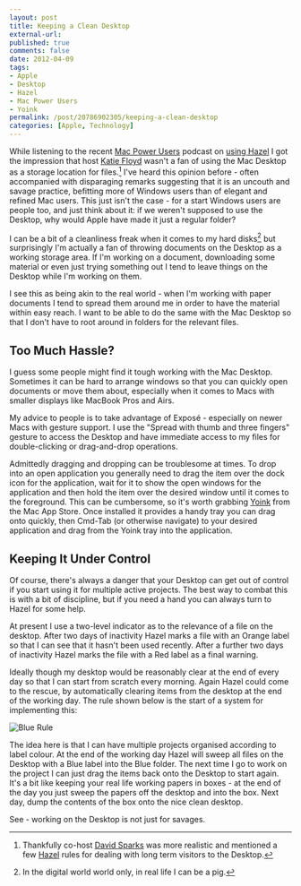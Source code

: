 ```yaml
---
layout: post
title: Keeping a Clean Desktop
external-url: 
published: true
comments: false
date: 2012-04-09
tags:
- Apple
- Desktop
- Hazel
- Mac Power Users
- Yoink
permalink: /post/20786902305/keeping-a-clean-desktop
categories: [Apple, Technology]
---
```


While listening to the recent [Mac Power Users][] podcast on [using Hazel][] I got the impression that host [Katie Floyd][] wasn't a fan of using the Mac Desktop as a storage location for files.[^1] I've heard this opinion before - often accompanied with disparaging remarks suggesting that it is an uncouth and savage practice, befitting more of Windows users than of elegant and refined Mac users. This just isn't the case - for a start Windows users are people too, and just think about it: if we weren't supposed to use the Desktop, why would Apple have made it just a regular folder?

I can be a bit of a cleanliness freak when it comes to my hard disks[^2] but surprisingly I'm actually a fan of throwing documents on the Desktop as a working storage area. If I'm working on a document, downloading some material or even just trying something out I tend to leave things on the Desktop while I'm working on them.

I see this as being akin to the real world - when I'm working with paper documents I tend to spread them around me in order to have the material within easy reach. I want to be able to do the same with the Mac Desktop so that I don't have to root around in folders for the relevant files.

## Too Much Hassle?

I guess some people might find it tough working with the Mac Desktop. Sometimes it can be hard to arrange windows so that you can quickly open documents or move them about, especially when it comes to Macs with smaller displays like MacBook Pros and Airs.

My advice to people is to take advantage of Exposé - especially on newer Macs with gesture support. I use the "Spread with thumb and three fingers" gesture to access the Desktop and have immediate access to my files for double-clicking or drag-and-drop operations.

Admittedly dragging and dropping can be troublesome at times. To drop into an open application you generally need to drag the item over the dock icon for the application, wait for it to show the open windows for the application and then hold the item over the desired window until it comes to the foreground. This can be cumbersome, so it's worth grabbing [Yoink][] from the Mac App Store. Once installed it provides a handy tray you can drag onto quickly, then Cmd-Tab (or otherwise navigate) to your desired application and drag from the Yoink tray into the application.

## Keeping It Under Control

Of course, there's always a danger that your Desktop can get out of control if you start using it for multiple active projects. The best way to combat this is with a bit of discipline, but if you need a hand you can always turn to Hazel for some help.

At present I use a two-level indicator as to the relevance of a file on the desktop. After two days of inactivity Hazel marks a file with an Orange label so that I can see that it hasn't been used recently. After a further two days of inactivity Hazel marks the file with a Red label as a final warning.

Ideally though my desktop would be reasonably clear at the end of every day so that I can start from scratch every morning. Again Hazel could come to the rescue, by automatically clearing items from the desktop at the end of the working day. The rule shown below is the start of a system for implementing this:

![Blue Rule](http://content.chatswood.org.uk/photo/2012/04/blue_rule.png)

The idea here is that I can have multiple projects organised according to label colour. At the end of the working day Hazel will sweep all files on the Desktop with a Blue label into the Blue folder. The next time I go to work on the project I can just drag the items back onto the Desktop to start again. It's a bit like keeping your real life working papers in boxes - at the end of the day you just sweep the papers off the desktop and into the box. Next day, dump the contents of the box onto the nice clean desktop.

See - working on the Desktop is not just for savages.

[Mac Power Users]: http://macpowerusers.com/
[using Hazel]: http://macpowerusers.com/2012/04/mpu-79-hazel-3-0/
[Katie Floyd]: http://www.katiefloyd.me/
[David Sparks]: http://www.macsparky.com/
[Hazel]: http://www.noodlesoft.com/hazel.php
[Yoink]: http://www.eternalstorms.at/yoink/

[^1]:  Thankfully co-host [David Sparks][] was more realistic and mentioned a few [Hazel][] rules for dealing with long term visitors to the Desktop.

[^2]: In the digital world world only, in real life I can be a pig.
